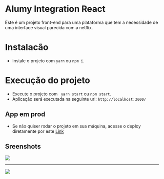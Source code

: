 # Alumy Integration React

Este é um projeto front-end para uma plataforma que tem a necessidade de uma interface visual parecida com a netflix.

# Instalacão
- Instale o projeto com ``` yarn ``` ou ```npm i```.

# Execução do projeto
- Execute o projeto com ``` yarn start``` ou ```npm start```.
- Aplicação será executada na seguinte url: 
```http://localhost:3000/```

## App em prod
- Se não quiser rodar o projeto em sua máquina, acesse o deploy diretamente por este <a target_blank href="https://alumy-integration-react.netlify.app/">Link</a>

## Sreenshots
<img src="./src/Assets/screen-001.png">
<hr/>
<img src="./src/Assets/screen-002.png">
